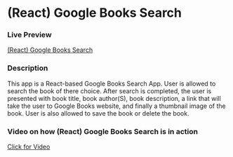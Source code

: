 <h1> (React) Google Books Search</h1>
<h3>Live Preview</h3>
<a href="https://protected-savannah-43957.herokuapp.com/">(React) Google Books Search</a>
<h3>Description</h3>
<p> This app is a React-based Google Books Search App. User is allowed to search the book of there choice. After search is completed, the user is presented with book title, book author(S), book description, a link that will take the user to Google Books website, and finally a thumbnail image of the book. User is also allowed to save the book or delete the book. </p>

<h3> Video on how (React) Google Books Search is in action </h3>

<a href="https://drive.google.com/file/d/14NHJMgUAOSMLLq3R0mLRCyieTXwgRfb8/view">Click for Video</a>